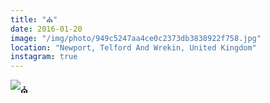 ```yaml
---
title: "⛪️"
date: 2016-01-20
image: "/img/photo/949c5247aa4ce0c2373db3838922f758.jpg"
location: "Newport, Telford And Wrekin, United Kingdom"
instagram: true
---
```


![⛪️](/img/photo/949c5247aa4ce0c2373db3838922f758.jpg)
